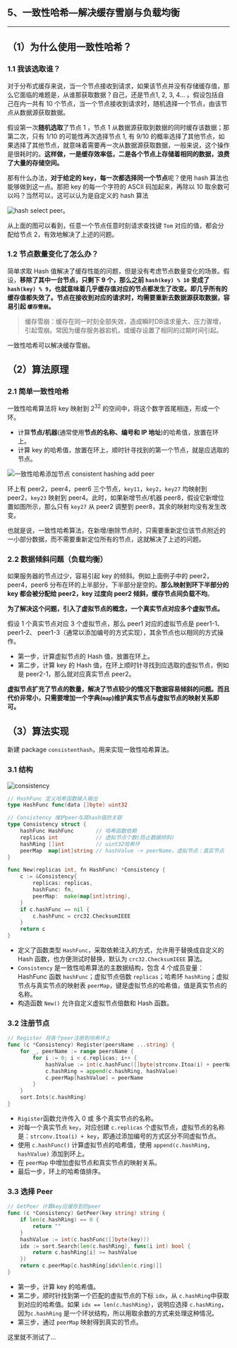 ## 5、一致性哈希—解决缓存雪崩与负载均衡

---

## （1）为什么使用一致性哈希？

### 1.1 我该选取谁？

对于分布式缓存来说，当一个节点接收到请求，如果该节点并没有存储缓存值，那么它面临的难题是，从谁那获取数据？自己，还是节点1, 2, 3, 4… 。假设包括自己在内一共有 10 个节点，当一个节点接收到请求时，随机选择一个节点，由该节点从数据源获取数据。

假设第一次**随机选取**了节点 1 ，节点 1 从数据源获取到数据的同时缓存该数据；那第二次，只有 1/10 的可能性再次选择节点 1, 有 9/10 的概率选择了其他节点，如果选择了其他节点，就意味着需要再一次从数据源获取数据，一般来说，这个操作是很耗时的。**这样做，一是缓存效率低，二是各个节点上存储着相同的数据，浪费了大量的存储空间。**

那有什么办法，**对于给定的 key，每一次都选择同一个节点**呢？使用 hash 算法也能够做到这一点。那把 key 的每一个字符的 ASCII 码加起来，再除以 10 取余数可以吗？当然可以，这可以认为是自定义的 hash 算法

![hash select peer](https://s2.loli.net/2024/09/01/mYkiD2KB5JPacrQ.jpg)。

从上面的图可以看到，任意一个节点任意时刻请求查找键 `Tom` 对应的值，都会分配给节点 2，有效地解决了上述的问题。

### 1.2  节点数量变化了怎么办？

简单求取 Hash 值解决了缓存性能的问题，但是没有考虑节点数量变化的场景。假设，**移除了其中一台节点，只剩下 9 个，那么之前 `hash(key) % 10` 变成了 `hash(key) % 9`，也就意味着几乎缓存值对应的节点都发生了改变。即几乎所有的缓存值都失效了。节点在接收到对应的请求时，均需要重新去数据源获取数据，容易引起 `缓存雪崩`。**

> 缓存雪崩：缓存在同一时刻全部失效，造成瞬时DB请求量大、压力骤增，引起雪崩。常因为缓存服务器宕机，或缓存设置了相同的过期时间引起。

一致性哈希可以解决缓存雪崩。

## （2）算法原理

### 2.1 简单一致性哈希

一致性哈希算法将 key 映射到 $2^{32}$ 的空间中，将这个数字首尾相连，形成一个环。

- 计算**节点/机器**(通常使用**节点的名称、编号和 IP 地址**)的哈希值，放置在环上。
- 计算 key 的哈希值，放置在环上，顺时针寻找到的第一个节点，就是应选取的节点。

![一致性哈希添加节点 consistent hashing add peer](https://s2.loli.net/2024/09/01/iO6B87F91LIHwbD.jpg)

环上有 peer2，peer4，peer6 三个节点，`key11`，`key2`，`key27` 均映射到 peer2，`key23` 映射到 peer4。此时，如果新增节点/机器 peer8，假设它新增位置如图所示，那么只有 `key27` 从 peer2 调整到 peer8，其余的映射均没有发生改变。

也就是说，一致性哈希算法，在新增/删除节点时，只需要重新定位该节点附近的一小部分数据，而不需要重新定位所有的节点，这就解决了上述的问题。

### 2.2 数据倾斜问题（负载均衡）

如果服务器的节点过少，容易引起 key 的倾斜。例如上面例子中的 peer2，peer4，peer6 分布在环的上半部分，下半部分是空的。**那么映射到环下半部分的 key 都会被分配给 peer2，key 过度向 peer2 倾斜，缓存节点间负载不均**。

**为了解决这个问题，引入了虚拟节点的概念，一个真实节点对应多个虚拟节点。**

假设 1 个真实节点对应 3 个虚拟节点，那么 peer1 对应的虚拟节点是 peer1-1、 peer1-2、 peer1-3（通常以添加编号的方式实现），其余节点也以相同的方式操作。

- 第一步，计算虚拟节点的 Hash 值，放置在环上。
- 第二步，计算 key 的 Hash 值，在环上顺时针寻找到应选取的虚拟节点，例如是 peer2-1，那么就对应真实节点 peer2。

**虚拟节点扩充了节点的数量，解决了节点较少的情况下数据容易倾斜的问题。而且代价非常小，只需要增加一个字典(`map`)维护真实节点与虚拟节点的映射关系即可。**

## （3）算法实现

新建 package `consistenthash`，用来实现一致性哈希算法。

### 3.1 结构

![consistency](https://s2.loli.net/2024/09/01/NgR3bzwvIj5lKOG.jpg)

```go
// HashFunc 定义哈希函数输入输出
type HashFunc func(data []byte) uint32

// Consistency 维护peer与其hash值的关联
type Consistency struct {
	hashFunc HashFunc       // 哈希函数依赖
	replicas int            // 虚拟节点个数(防止数据倾斜)
	hashRing []int          // uint32哈希环
	peerMap  map[int]string // hashValue -> peerName，虚拟节点：真实节点
}

func New(replicas int, fn HashFunc) *Consistency {
	c := &Consistency{
		replicas: replicas,
		hashFunc: fn,
		peerMap:  make(map[int]string),
	}
	if c.hashFunc == nil {
		c.hashFunc = crc32.ChecksumIEEE
	}
	return c
}
```

- 定义了函数类型 `HashFunc`，采取依赖注入的方式，允许用于替换成自定义的 Hash 函数，也方便测试时替换，默认为 `crc32.ChecksumIEEE` 算法。
- `Consistency` 是一致性哈希算法的主数据结构，包含 4 个成员变量：HashFunc 函数 `hashFunc`；虚拟节点倍数 `replicas`；哈希环 `hashRing`；虚拟节点与真实节点的映射表 `peerMap`，键是虚拟节点的哈希值，值是真实节点的名称。
- 构造函数 `New()` 允许自定义虚拟节点倍数和 Hash 函数。

### 3.2 注册节点

```go
// Register 将各个peer注册到哈希环上
func (c *Consistency) Register(peersName ...string) {
	for _, peerName := range peersName {
		for i := 0; i < c.replicas; i++ {
			hashValue := int(c.hashFunc([]byte(strconv.Itoa(i) + peerName)))
			c.hashRing = append(c.hashRing, hashValue)
			c.peerMap[hashValue] = peerName
		}
	}
	sort.Ints(c.hashRing)
}
```

- `Rigister`函数允许传入 0 或 多个真实节点的名称。
- 对每一个真实节点 `key`，对应创建 `c.replicas` 个虚拟节点，虚拟节点的名称是：`strconv.Itoa(i) + key`，即通过添加编号的方式区分不同虚拟节点。
- 使用 `c.hashFunc()` 计算虚拟节点的哈希值，使用 `append(c.hashRing, hashValue)` 添加到环上。
- 在 `peerMap` 中增加虚拟节点和真实节点的映射关系。
- 最后一步，环上的哈希值排序。

### 3.3 选择 Peer

```go
// GetPeer 计算key应缓存到的peer
func (c *Consistency) GetPeer(key string) string {
	if len(c.hashRing) == 0 {
		return ""
	}
	hashValue := int(c.hashFunc([]byte(key)))
	idx := sort.Search(len(c.hashRing), func(i int) bool {
		return c.hashRing[i] >= hashValue
	})
	return c.peerMap[c.hashRing[idx%len(c.ring)]]
}
```

- 第一步，计算 key 的哈希值。
- 第二步，顺时针找到第一个匹配的虚拟节点的下标 `idx`，从 `c.hashRing`中获取到对应的哈希值。如果 `idx == len(c.hashRing)`，说明应选择 `c.hashRing`，因为`c.hashRing` 是一个环状结构，所以用取余数的方式来处理这种情况。
- 第三步，通过 `peerMap` 映射得到真实的节点。

这里就不测试了...